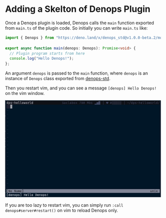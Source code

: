 # Adding a Skelton of Denops Plugin

Once a Denops plugin is loaded, Denops calls the `main` function exported from `main.ts` of the plugin code.
So initially you can write `main.ts` like:

```ts:main.ts
import { Denops } from "https://deno.land/x/denops_std@v1.0.0-beta.2/mod.ts";

export async function main(denops: Denops): Promise<void> {
  // Plugin program starts from here
  console.log("Hello Denops!");
};
```

An argument `denops` is passed to the `main` function, where `denops` is an instance of `Denops` class exported from [denops-std][].

Then you restart vim, and you can see a message `[denops] Hello Denops!` on the vim window.

![](../img/adding-a-skelton-of-denops-plugin-1.png)

[denops-std]: https://deno.land/x/denops_std

If you are too lazy to restart vim, you can simply run `:call denops#server#restart()` on vim to reload Denops only.
